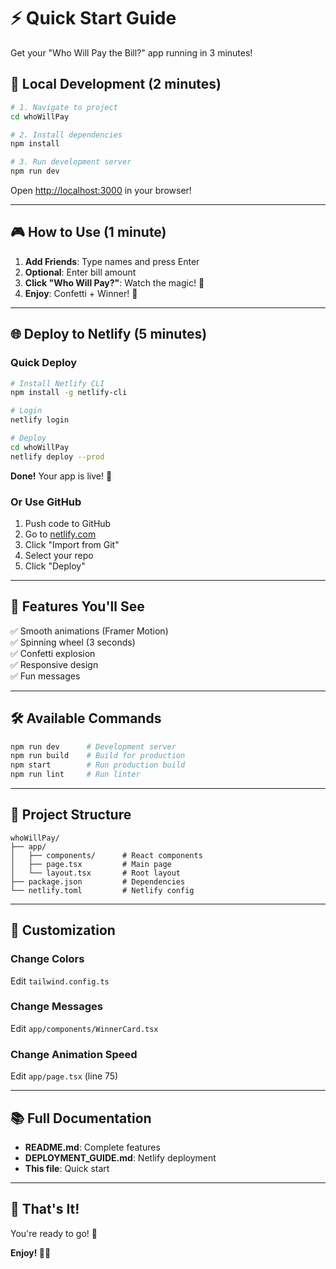# ⚡ Quick Start Guide

Get your "Who Will Pay the Bill?" app running in 3 minutes!

## 🚀 Local Development (2 minutes)

```bash
# 1. Navigate to project
cd whoWillPay

# 2. Install dependencies
npm install

# 3. Run development server
npm run dev
```

Open [http://localhost:3000](http://localhost:3000) in your browser!

---

## 🎮 How to Use (1 minute)

1. **Add Friends**: Type names and press Enter
2. **Optional**: Enter bill amount
3. **Click "Who Will Pay?"**: Watch the magic! 🎰
4. **Enjoy**: Confetti + Winner! 🎉

---

## 🌐 Deploy to Netlify (5 minutes)

### Quick Deploy

```bash
# Install Netlify CLI
npm install -g netlify-cli

# Login
netlify login

# Deploy
cd whoWillPay
netlify deploy --prod
```

**Done!** Your app is live! 🎉

### Or Use GitHub

1. Push code to GitHub
2. Go to [netlify.com](https://netlify.com)
3. Click "Import from Git"
4. Select your repo
5. Click "Deploy"

---

## 📱 Features You'll See

✅ Smooth animations (Framer Motion)  
✅ Spinning wheel (3 seconds)  
✅ Confetti explosion  
✅ Responsive design  
✅ Fun messages  

---

## 🛠️ Available Commands

```bash
npm run dev      # Development server
npm run build    # Build for production
npm start        # Run production build
npm run lint     # Run linter
```

---

## 🎯 Project Structure

```
whoWillPay/
├── app/
│   ├── components/      # React components
│   ├── page.tsx         # Main page
│   └── layout.tsx       # Root layout
├── package.json         # Dependencies
└── netlify.toml         # Netlify config
```

---

## 🎨 Customization

### Change Colors
Edit `tailwind.config.ts`

### Change Messages
Edit `app/components/WinnerCard.tsx`

### Change Animation Speed
Edit `app/page.tsx` (line 75)

---

## 📚 Full Documentation

- **README.md**: Complete features
- **DEPLOYMENT_GUIDE.md**: Netlify deployment
- **This file**: Quick start

---

## 🎉 That's It!

You're ready to go! 🚀

**Enjoy! 🍕💸**


